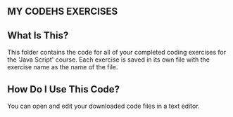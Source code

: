 MY CODEHS EXERCISES
-------------------

What Is This?
-------------
This folder contains the code for all of your completed
coding exercises for the 'Java Script' course.
Each exercise is saved in its own file with the exercise 
name as the name of the file. 

How Do I Use This Code?
-----------------------
You can open and edit your downloaded code files in a text
editor.  
